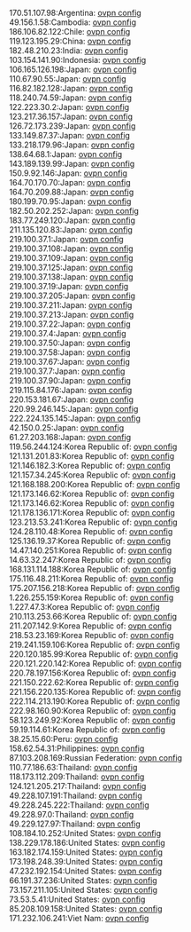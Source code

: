 170.51.107.98:Argentina: [ovpn config](vpn/170_51_107_98.ovpn)  
49.156.1.58:Cambodia: [ovpn config](vpn/49_156_1_58.ovpn)  
186.106.82.122:Chile: [ovpn config](vpn/186_106_82_122.ovpn)  
119.123.195.29:China: [ovpn config](vpn/119_123_195_29.ovpn)  
182.48.210.23:India: [ovpn config](vpn/182_48_210_23.ovpn)  
103.154.141.90:Indonesia: [ovpn config](vpn/103_154_141_90.ovpn)  
106.165.126.198:Japan: [ovpn config](vpn/106_165_126_198.ovpn)  
110.67.90.55:Japan: [ovpn config](vpn/110_67_90_55.ovpn)  
116.82.182.128:Japan: [ovpn config](vpn/116_82_182_128.ovpn)  
118.240.74.59:Japan: [ovpn config](vpn/118_240_74_59.ovpn)  
122.223.30.2:Japan: [ovpn config](vpn/122_223_30_2.ovpn)  
123.217.36.157:Japan: [ovpn config](vpn/123_217_36_157.ovpn)  
126.72.173.239:Japan: [ovpn config](vpn/126_72_173_239.ovpn)  
133.149.87.37:Japan: [ovpn config](vpn/133_149_87_37.ovpn)  
133.218.179.96:Japan: [ovpn config](vpn/133_218_179_96.ovpn)  
138.64.68.1:Japan: [ovpn config](vpn/138_64_68_1.ovpn)  
143.189.139.99:Japan: [ovpn config](vpn/143_189_139_99.ovpn)  
150.9.92.146:Japan: [ovpn config](vpn/150_9_92_146.ovpn)  
164.70.170.70:Japan: [ovpn config](vpn/164_70_170_70.ovpn)  
164.70.209.88:Japan: [ovpn config](vpn/164_70_209_88.ovpn)  
180.199.70.95:Japan: [ovpn config](vpn/180_199_70_95.ovpn)  
182.50.202.252:Japan: [ovpn config](vpn/182_50_202_252.ovpn)  
183.77.249.120:Japan: [ovpn config](vpn/183_77_249_120.ovpn)  
211.135.120.83:Japan: [ovpn config](vpn/211_135_120_83.ovpn)  
219.100.37.1:Japan: [ovpn config](vpn/219_100_37_1.ovpn)  
219.100.37.108:Japan: [ovpn config](vpn/219_100_37_108.ovpn)  
219.100.37.109:Japan: [ovpn config](vpn/219_100_37_109.ovpn)  
219.100.37.125:Japan: [ovpn config](vpn/219_100_37_125.ovpn)  
219.100.37.138:Japan: [ovpn config](vpn/219_100_37_138.ovpn)  
219.100.37.19:Japan: [ovpn config](vpn/219_100_37_19.ovpn)  
219.100.37.205:Japan: [ovpn config](vpn/219_100_37_205.ovpn)  
219.100.37.211:Japan: [ovpn config](vpn/219_100_37_211.ovpn)  
219.100.37.213:Japan: [ovpn config](vpn/219_100_37_213.ovpn)  
219.100.37.22:Japan: [ovpn config](vpn/219_100_37_22.ovpn)  
219.100.37.4:Japan: [ovpn config](vpn/219_100_37_4.ovpn)  
219.100.37.50:Japan: [ovpn config](vpn/219_100_37_50.ovpn)  
219.100.37.58:Japan: [ovpn config](vpn/219_100_37_58.ovpn)  
219.100.37.67:Japan: [ovpn config](vpn/219_100_37_67.ovpn)  
219.100.37.7:Japan: [ovpn config](vpn/219_100_37_7.ovpn)  
219.100.37.90:Japan: [ovpn config](vpn/219_100_37_90.ovpn)  
219.115.84.176:Japan: [ovpn config](vpn/219_115_84_176.ovpn)  
220.153.181.67:Japan: [ovpn config](vpn/220_153_181_67.ovpn)  
220.99.246.145:Japan: [ovpn config](vpn/220_99_246_145.ovpn)  
222.224.135.145:Japan: [ovpn config](vpn/222_224_135_145.ovpn)  
42.150.0.25:Japan: [ovpn config](vpn/42_150_0_25.ovpn)  
61.27.203.168:Japan: [ovpn config](vpn/61_27_203_168.ovpn)  
119.56.244.124:Korea Republic of: [ovpn config](vpn/119_56_244_124.ovpn)  
121.131.201.83:Korea Republic of: [ovpn config](vpn/121_131_201_83.ovpn)  
121.146.182.3:Korea Republic of: [ovpn config](vpn/121_146_182_3.ovpn)  
121.157.34.245:Korea Republic of: [ovpn config](vpn/121_157_34_245.ovpn)  
121.168.188.200:Korea Republic of: [ovpn config](vpn/121_168_188_200.ovpn)  
121.173.146.62:Korea Republic of: [ovpn config](vpn/121_173_146_62.ovpn)  
121.173.146.62:Korea Republic of: [ovpn config](vpn/121_173_146_62.ovpn)  
121.178.136.171:Korea Republic of: [ovpn config](vpn/121_178_136_171.ovpn)  
123.213.53.241:Korea Republic of: [ovpn config](vpn/123_213_53_241.ovpn)  
124.28.110.48:Korea Republic of: [ovpn config](vpn/124_28_110_48.ovpn)  
125.136.19.37:Korea Republic of: [ovpn config](vpn/125_136_19_37.ovpn)  
14.47.140.251:Korea Republic of: [ovpn config](vpn/14_47_140_251.ovpn)  
14.63.32.247:Korea Republic of: [ovpn config](vpn/14_63_32_247.ovpn)  
168.131.114.188:Korea Republic of: [ovpn config](vpn/168_131_114_188.ovpn)  
175.116.48.211:Korea Republic of: [ovpn config](vpn/175_116_48_211.ovpn)  
175.207.156.218:Korea Republic of: [ovpn config](vpn/175_207_156_218.ovpn)  
1.226.255.159:Korea Republic of: [ovpn config](vpn/1_226_255_159.ovpn)  
1.227.47.3:Korea Republic of: [ovpn config](vpn/1_227_47_3.ovpn)  
210.113.253.66:Korea Republic of: [ovpn config](vpn/210_113_253_66.ovpn)  
211.207.142.9:Korea Republic of: [ovpn config](vpn/211_207_142_9.ovpn)  
218.53.23.169:Korea Republic of: [ovpn config](vpn/218_53_23_169.ovpn)  
219.241.159.106:Korea Republic of: [ovpn config](vpn/219_241_159_106.ovpn)  
220.120.185.99:Korea Republic of: [ovpn config](vpn/220_120_185_99.ovpn)  
220.121.220.142:Korea Republic of: [ovpn config](vpn/220_121_220_142.ovpn)  
220.78.197.156:Korea Republic of: [ovpn config](vpn/220_78_197_156.ovpn)  
221.150.222.62:Korea Republic of: [ovpn config](vpn/221_150_222_62.ovpn)  
221.156.220.135:Korea Republic of: [ovpn config](vpn/221_156_220_135.ovpn)  
222.114.213.190:Korea Republic of: [ovpn config](vpn/222_114_213_190.ovpn)  
222.98.160.90:Korea Republic of: [ovpn config](vpn/222_98_160_90.ovpn)  
58.123.249.92:Korea Republic of: [ovpn config](vpn/58_123_249_92.ovpn)  
59.19.114.61:Korea Republic of: [ovpn config](vpn/59_19_114_61.ovpn)  
38.25.15.60:Peru: [ovpn config](vpn/38_25_15_60.ovpn)  
158.62.54.31:Philippines: [ovpn config](vpn/158_62_54_31.ovpn)  
87.103.208.169:Russian Federation: [ovpn config](vpn/87_103_208_169.ovpn)  
110.77.186.63:Thailand: [ovpn config](vpn/110_77_186_63.ovpn)  
118.173.112.209:Thailand: [ovpn config](vpn/118_173_112_209.ovpn)  
124.121.205.217:Thailand: [ovpn config](vpn/124_121_205_217.ovpn)  
49.228.107.191:Thailand: [ovpn config](vpn/49_228_107_191.ovpn)  
49.228.245.222:Thailand: [ovpn config](vpn/49_228_245_222.ovpn)  
49.228.97.0:Thailand: [ovpn config](vpn/49_228_97_0.ovpn)  
49.229.127.97:Thailand: [ovpn config](vpn/49_229_127_97.ovpn)  
108.184.10.252:United States: [ovpn config](vpn/108_184_10_252.ovpn)  
138.229.178.186:United States: [ovpn config](vpn/138_229_178_186.ovpn)  
163.182.174.159:United States: [ovpn config](vpn/163_182_174_159.ovpn)  
173.198.248.39:United States: [ovpn config](vpn/173_198_248_39.ovpn)  
47.232.192.154:United States: [ovpn config](vpn/47_232_192_154.ovpn)  
66.191.37.236:United States: [ovpn config](vpn/66_191_37_236.ovpn)  
73.157.211.105:United States: [ovpn config](vpn/73_157_211_105.ovpn)  
73.53.5.41:United States: [ovpn config](vpn/73_53_5_41.ovpn)  
85.208.109.158:United States: [ovpn config](vpn/85_208_109_158.ovpn)  
171.232.106.241:Viet Nam: [ovpn config](vpn/171_232_106_241.ovpn)  

